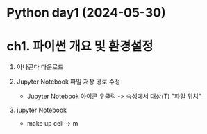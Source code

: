 # Python day1 (2024-05-30)

# ch1. 파이썬 개요 및 환경설정

1. 아나콘다 다운로드
2. Jupyter Notebook 파일 저장 경로 수정
   
   * Jupyter Notebook 아이콘 우클릭 -> 속성에서 대상(T) "파일 위치"

3. jupyter Notebook

   * make up cell -> m
